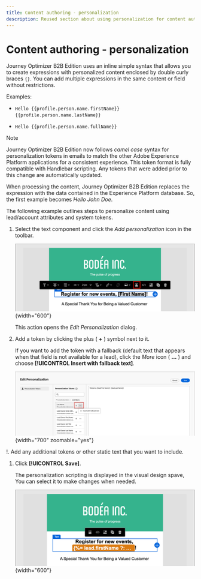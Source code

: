```yaml
---
title: Content authoring - personalization
description: Reused section about using personalization for content authoring
---
```

# Content authoring - personalization

Journey Optimizer B2B Edition uses an inline simple syntax that allows you to create expressions with personalized content enclosed by double curly braces `{}`. You can add multiple expressions in the same content or field without restrictions.

Examples:

* `Hello {{profile.person.name.firstName}} {{profile.person.name.lastName}}`

* `Hello {{profile.person.name.fullName}}`

>[!NOTE]
>
>Journey Optimizer B2B Edition now follows _camel case_ syntax for personalization tokens in emails to match the other Adobe Experience Platform applications for a consistent experience. This token format is fully compatible with Handlebar scripting. Any tokens that were added prior to this change are automatically updated.

When processing the content, Journey Optimizer B2B Edition replaces the expression with the data contained in the Experience Platform database. So, the first example becomes _Hello John Doe_.

The following example outlines steps to personalize content using lead/account attributes and system tokens.

1. Select the text component and click the _Add personalization_ icon in the toolbar.

   ![Click the Personalize icon](../assets/content-design-shared/visual-designer-personalize-icon.png){width="600"}

   This action opens the _Edit Personalization_ dialog.

1. Add a token by clicking the plus ( **+** ) symbol next to it.

   If you want to add the token with a fallback (default text that appears when that field is not available for a lead), click the _More_ icon ( **...** ) and choose **[!UICONTROL Insert with fallback text]**.

   ![Construct personalized text using tokens](../assets/content-design-shared/visual-designer-personalize-dialog.png){width="700" zoomable="yes"}

!. Add any additional tokens or other static text that you want to include.

1. Click **[!UICONTROL Save]**.

   The personalization scripting is displayed in the visual design spave, You can select it to make changes when needed. 

   ![Select personalization script](../assets/content-design-shared/visual-designer-select-personalization-script.png){width="600"}
